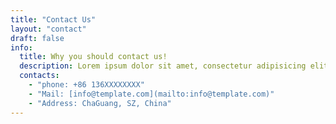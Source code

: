 ```yaml
---
title: "Contact Us"
layout: "contact"
draft: false
info:
  title: Why you should contact us!
  description: Lorem ipsum dolor sit amet, consectetur adipisicing elit. Velit recusandae voluptates doloremque veniam temporibus porro culpa ipsa, nisi soluta minima saepe laboriosam debitis nesciunt.
  contacts:
    - "phone: +86 136XXXXXXXX"
    - "Mail: [info@template.com](mailto:info@template.com)"
    - "Address: ChaGuang, SZ, China"
---
```

